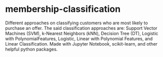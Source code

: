# membership-classification

Different approaches on classifying customers who are most likely to purchase an offer. The said classification approaches are: Support Vector Machines (SVM), k-Nearest Neighbors (kNN), Decision Tree (DT), Logistic with PolynomialFeatures, Logistic, Linear with Polynomial Features, and Linear Classification. Made with Jupyter Notebook, scikit-learn, and other helpful python packages.